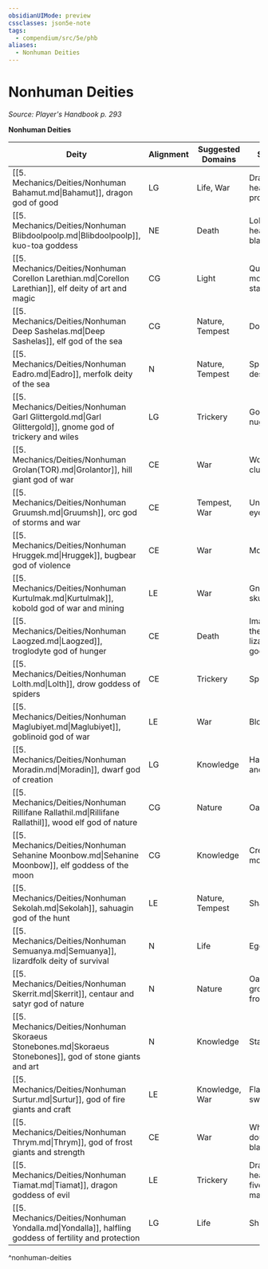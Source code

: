 ```yaml
---
obsidianUIMode: preview
cssclasses: json5e-note
tags:
  - compendium/src/5e/phb
aliases:
  - Nonhuman Deities
---
```

# Nonhuman Deities
*Source: Player's Handbook p. 293* 

**Nonhuman Deities**

| Deity | Alignment | Suggested Domains | Symbol |
|-------|-----------|-------------------|--------|
| [[5. Mechanics/Deities/Nonhuman Bahamut.md\|Bahamut]], dragon god of good | LG | Life, War | Dragon's head in profile |
| [[5. Mechanics/Deities/Nonhuman Blibdoolpoolp.md\|Blibdoolpoolp]], kuo-toa goddess | NE | Death | Lobster head or black pearl |
| [[5. Mechanics/Deities/Nonhuman Corellon Larethian.md\|Corellon Larethian]], elf deity of art and magic | CG | Light | Quarter moon or starburst |
| [[5. Mechanics/Deities/Nonhuman Deep Sashelas.md\|Deep Sashelas]], elf god of the sea | CG | Nature, Tempest | Dolphin |
| [[5. Mechanics/Deities/Nonhuman Eadro.md\|Eadro]], merfolk deity of the sea | N | Nature, Tempest | Spiral design |
| [[5. Mechanics/Deities/Nonhuman Garl Glittergold.md\|Garl Glittergold]], gnome god of trickery and wiles | LG | Trickery | Gold nugget |
| [[5. Mechanics/Deities/Nonhuman Grolan(TOR).md\|Grolantor]], hill giant god of war | CE | War | Wooden club |
| [[5. Mechanics/Deities/Nonhuman Gruumsh.md\|Gruumsh]], orc god of storms and war | CE | Tempest, War | Unblinking eye |
| [[5. Mechanics/Deities/Nonhuman Hruggek.md\|Hruggek]], bugbear god of violence | CE | War | Morningstar |
| [[5. Mechanics/Deities/Nonhuman Kurtulmak.md\|Kurtulmak]], kobold god of war and mining | LE | War | Gnome skull |
| [[5. Mechanics/Deities/Nonhuman Laogzed.md\|Laogzed]], troglodyte god of hunger | CE | Death | Image of the lizard/toad god |
| [[5. Mechanics/Deities/Nonhuman Lolth.md\|Lolth]], drow goddess of spiders | CE | Trickery | Spider |
| [[5. Mechanics/Deities/Nonhuman Maglubiyet.md\|Maglubiyet]], goblinoid god of war | LE | War | Bloody axe |
| [[5. Mechanics/Deities/Nonhuman Moradin.md\|Moradin]], dwarf god of creation | LG | Knowledge | Hammer and anvil |
| [[5. Mechanics/Deities/Nonhuman Rillifane Rallathil.md\|Rillifane Rallathil]], wood elf god of nature | CG | Nature | Oak |
| [[5. Mechanics/Deities/Nonhuman Sehanine Moonbow.md\|Sehanine Moonbow]], elf goddess of the moon | CG | Knowledge | Crescent moon |
| [[5. Mechanics/Deities/Nonhuman Sekolah.md\|Sekolah]], sahuagin god of the hunt | LE | Nature, Tempest | Shark |
| [[5. Mechanics/Deities/Nonhuman Semuanya.md\|Semuanya]], lizardfolk deity of survival | N | Life | Egg |
| [[5. Mechanics/Deities/Nonhuman Skerrit.md\|Skerrit]], centaur and satyr god of nature | N | Nature | Oak growing from acorn |
| [[5. Mechanics/Deities/Nonhuman Skoraeus Stonebones.md\|Skoraeus Stonebones]], god of stone giants and art | N | Knowledge | Stalactite |
| [[5. Mechanics/Deities/Nonhuman Surtur.md\|Surtur]], god of fire giants and craft | LE | Knowledge, War | Flaming sword |
| [[5. Mechanics/Deities/Nonhuman Thrym.md\|Thrym]], god of frost giants and strength | CE | War | White double-bladed axe |
| [[5. Mechanics/Deities/Nonhuman Tiamat.md\|Tiamat]], dragon goddess of evil | LE | Trickery | Dragon head with five claw marks |
| [[5. Mechanics/Deities/Nonhuman Yondalla.md\|Yondalla]], halfling goddess of fertility and protection | LG | Life | Shield |
^nonhuman-deities
